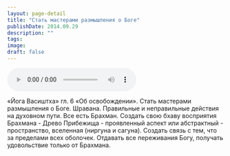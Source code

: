 ```yaml
---
layout: page-detail
title: "Стать мастерами размышления о Боге"
publishDate: 2014.09.29
description: ""
tags:
image:
draft: false
---
```


<audio title="2014.09.29 - Стать мастерами размышления о Боге.mp3" src="/upload/iblock/872/872fedef7cbdaee695a2a5ed5dc71d70.mp3" controls=""></audio>

 «Йога Васиштха» гл. 6 «Об освобождении». Стать мастерами размышления о Боге. Шравана. Правильные и неправильные действия на духовном пути. Все есть Брахман. Создать свою бхаву восприятия Брахмана - Древо Прибежища - проявленный аспект или абстрактный - пространство, вселенная (ниргуна и сагуна). Создать связь с тем, что за пределами всех оболочек. Отдавать все переживания Богу, получать удовольствие только от Брахмана. 

  
